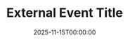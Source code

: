 ---
date: '2025-11-15T00:00:00'
location: San Francisco, CA
registration_url: https://example.com/register
slug: external-event-title
summary: ''
tags: []
title: External Event Title
---